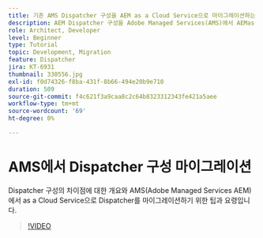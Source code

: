 ```yaml
---
title: 기존 AMS Dispatcher 구성을 AEM as a Cloud Service으로 마이그레이션하는 방법
description: AEM Dispatcher 구성을 Adobe Managed Services(AMS)에서 AEMas a Cloud Service 으로 마이그레이션하기 위한 팁과 요령입니다.
role: Architect, Developer
level: Beginner
type: Tutorial
topic: Development, Migration
feature: Dispatcher
jira: KT-6931
thumbnail: 330556.jpg
exl-id: f0d74326-f8ba-431f-8b66-494e20b9e710
duration: 509
source-git-commit: f4c621f3a9caa8c2c64b8323312343fe421a5aee
workflow-type: tm+mt
source-wordcount: '69'
ht-degree: 0%

---
```


# AMS에서 Dispatcher 구성 마이그레이션

Dispatcher 구성의 차이점에 대한 개요와 AMS(Adobe Managed Services AEM)에서 as a Cloud Service으로 Dispatcher를 마이그레이션하기 위한 팁과 요령입니다.

>[!VIDEO](https://video.tv.adobe.com/v/330556?quality=12&learn=on)
